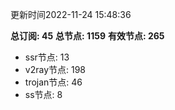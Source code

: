更新时间2022-11-24 15:48:36

**总订阅: 45**
**总节点: 1159**
**有效节点: 265**
- ssr节点: 13
- v2ray节点: 198
- trojan节点: 46
- ss节点: 8
